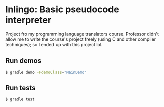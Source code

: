 # Inlingo: Basic pseudocode interpreter

Project fro my programming language translators course. Professor didn't allow me to write the course's project freely (using C and other compiler techniques); so I ended up with this project lol.

## Run demos

```bash
$ gradle demo -PdemoClass="MainDemo"
```

## Run tests

```bash
$ gradle test
```
